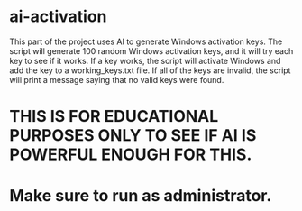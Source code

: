 # ai-activation

This part of the project uses AI to generate Windows activation keys. The script will generate 100 random Windows activation keys, and it will try each key to see if it works. If a key works, the script will activate Windows and add the key to a working_keys.txt file. If all of the keys are invalid, the script will print a message saying that no valid keys were found.


# THIS IS FOR EDUCATIONAL PURPOSES ONLY TO SEE IF AI IS POWERFUL ENOUGH FOR THIS.
# Make sure to run as administrator.
